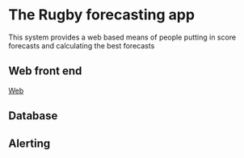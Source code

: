 # The Rugby forecasting app
This system provides a web based means of people putting in score forecasts and calculating the best forecasts

## Web front end
[Web](web.md)

## Database

## Alerting

